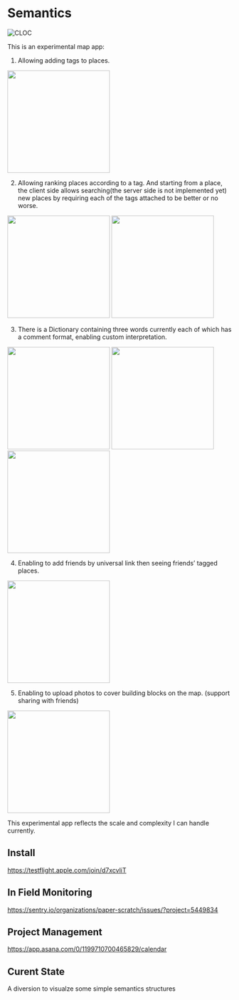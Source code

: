 # Semantics
![CLOC](https://github.com/dzAtZJU/Semantics/workflows/CLOC/badge.svg?branch=master&event=push)

This is an experimental map app:
1. Allowing adding tags to places.
<p float="left">
    <img src="https://github.com/dzAtZJU/StaticAssets/blob/master/tag.PNG", width="230">
</p>

2. Allowing ranking places according to a tag. And starting from a place, the client side allows searching(the server side is not implemented yet) new places by requiring each of the tags attached to be better or no worse.
<p float="left">
    <img src="https://github.com/dzAtZJU/StaticAssets/blob/master/compare.PNG", width="230">
    <img src="https://github.com/dzAtZJU/StaticAssets/blob/master/search.PNG", width="230">
</p>


3. There is a Dictionary containing three words currently each of which has a comment format, enabling custom interpretation.
<p float="left">
    <img src="https://github.com/dzAtZJU/StaticAssets/blob/master/scent.PNG", width="230">
    <img src="https://github.com/dzAtZJU/StaticAssets/blob/master/swan.PNG", width="230">
    <img src="https://github.com/dzAtZJU/StaticAssets/blob/master/trust.PNG", width="230">
</p>

4. Enabling to add friends by universal link then seeing friends’ tagged places.
<p float="left">
    <img src="https://github.com/dzAtZJU/StaticAssets/blob/master/friend.PNG", width="230">
</p>

5. Enabling to upload photos to cover building blocks on the map. (support sharing with friends)
<p float="left">
    <img src="https://github.com/dzAtZJU/StaticAssets/blob/master/tile_map.PNG", width="230">
</p>

This experimental app reflects the scale and complexity I can handle currently.

## Install
https://testflight.apple.com/join/d7xcvliT

## In Field Monitoring
https://sentry.io/organizations/paper-scratch/issues/?project=5449834

## Project Management
https://app.asana.com/0/1199710700465829/calendar

## Curent State
A diversion to visualze some simple semantics structures
